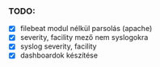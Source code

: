 ### TODO:
- [x] filebeat modul nélkül parsolás (apache)
- [x] severity, facility mező nem syslogokra
- [x] syslog severity, facility
- [x] dashboardok készítése
